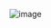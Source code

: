 ![image](https://github.com/4tuna-427/popup-notification/assets/123422371/3ceed9d0-f661-4360-9f85-ef81fa2ac252)
